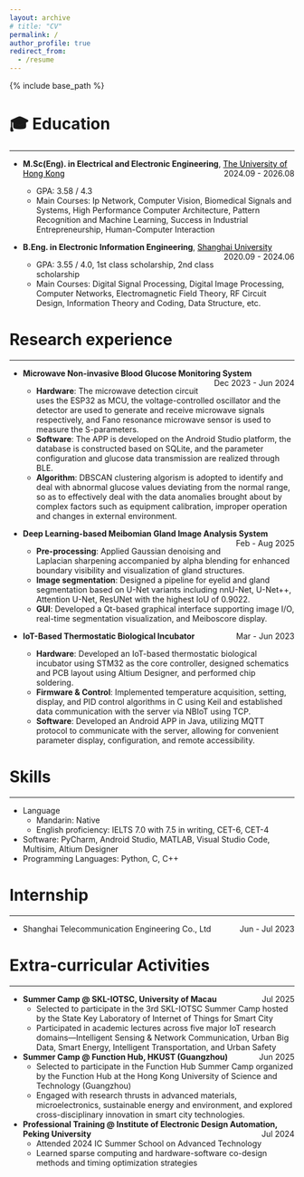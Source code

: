 ```yaml
---
layout: archive
# title: "CV"
permalink: /
author_profile: true
redirect_from:
  - /resume
---
```


{% include base_path %}

🎓 Education
=====
---
- **M.Sc(Eng). in Electrical and Electronic Engineering**, <a href="https://www.hku.hk/" style="color: black; text-decoration: underline;">The University of Hong Kong</a><span style="float: right;">2024.09 - 2026.08</span>  
  - GPA: 3.58 / 4.3
  - Main Courses: Ip Network, Computer Vision, Biomedical Signals and Systems, High Performance Computer Architecture, Pattern Recognition and Machine Learning, Success in Industrial Entrepreneurship, Human-Computer Interaction  

- **B.Eng. in Electronic Information Engineering**, <a href="https://www.shu.edu.cn/" style="color: black; text-decoration: underline;">Shanghai University</a><span style="float: right;">2020.09 - 2024.06</span>
  - GPA: 3.55 / 4.0, 1st class scholarship, 2nd class scholarship  
  - Main Courses: Digital Signal Processing, Digital Image Processing, Computer Networks, Electromagnetic Field Theory, RF Circuit Design, Information Theory and Coding, Data Structure, etc.

Research experience
======
---
* **Microwave Non-invasive Blood Glucose Monitoring System** <span style="float: right;">Dec 2023 - Jun 2024</span>
  * **Hardware**: The microwave detection circuit uses the ESP32 as MCU, the voltage-controlled oscillator and the detector are used to generate and receive microwave signals respectively, and Fano resonance microwave sensor is used to measure the S-parameters.
  * **Software**: The APP is developed on the Android Studio platform, the database is constructed based on SQLite, and the parameter configuration and glucose data transmission are realized through BLE.
  * **Algorithm**: DBSCAN clustering algorism is adopted to identify and deal with abnormal glucose values deviating from the normal range, so as to effectively deal with the data anomalies brought about by complex factors such as equipment calibration, improper operation and changes in external environment.

* **Deep Learning-based Meibomian Gland Image Analysis System** <span style="float: right;">Feb - Aug 2025</span>
  * **Pre-processing**: Applied Gaussian denoising and Laplacian sharpening accompanied by alpha blending for enhanced boundary visibility and visualization of gland structures.
  * **Image segmentation**: Designed a pipeline for eyelid and gland segmentation based on U-Net variants including nnU-Net, U-Net++, Attention U-Net, ResUNet with the highest IoU of 0.9022.
  * **GUI**: Developed a Qt-based graphical interface supporting image I/O, real-time segmentation visualization, and Meiboscore display.

* **IoT-Based Thermostatic Biological Incubator**  <span style="float: right;">Mar - Jun 2023</span>
  * **Hardware**: Developed an IoT-based thermostatic biological incubator using STM32 as the core controller, designed schematics and PCB layout using Altium Designer, and performed chip soldering.
  * **Firmware & Control**: Implemented temperature acquisition, setting, display, and PID control algorithms in C using Keil and established data communication with the server via NBIoT using TCP.
  * **Software**: Developed an Android APP in Java, utilizing MQTT protocol to communicate with the server, allowing for convenient parameter display, configuration, and remote accessibility.

Skills
======
---
* Language
  * Mandarin: Native
  * English proficiency: IELTS 7.0 with 7.5 in writing, CET-6, CET-4
* Software: PyCharm, Android Studio, MATLAB, Visual Studio Code, Multisim, Altium Designer
* Programming Languages: Python, C, C++

Internship
======
---
* Shanghai Telecommunication Engineering Co., Ltd <span style="float: right;">Jun - Jul 2023</span>
   
Extra-curricular Activities
======
---
* **Summer Camp @ SKL-IOTSC, University of Macau** <span style="float: right;">Jul 2025</span>
  * Selected to participate in the 3rd SKL-IOTSC Summer Camp hosted by the State Key Laboratory of Internet of Things for Smart City
  * Participated in academic lectures across five major IoT research domains—Intelligent Sensing & Network Communication, Urban Big Data, Smart Energy, Intelligent Transportation, and Urban Safety
* **Summer Camp @ Function Hub, HKUST (Guangzhou)** <span style="float: right;">Jun 2025</span>
  * Selected to participate in the Function Hub Summer Camp organized by the Function Hub at the Hong Kong University of Science and Technology (Guangzhou)
  * Engaged with research thrusts in advanced materials, microelectronics, sustainable energy and environment, and explored cross-disciplinary innovation in smart city technologies.
* **Professional Training @ Institute of Electronic Design Automation, Peking University** <span style="float: right;">Jul 2024</span>
  * Attended 2024 IC Summer School on Advanced Technology
  * Learned sparse computing and hardware-software co-design methods and timing optimization strategies
